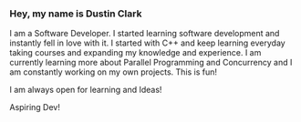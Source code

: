 ### Hey, my name is Dustin Clark
I am a Software Developer. I started learning software development and instantly fell in love with it. I started with C++ and keep learning everyday taking courses and expanding my knowledge and experience. I am currently learning more about Parallel Programming and Concurrency and I am constantly working on my own projects. This is fun!    
  
I am always open for learning and Ideas!

Aspiring Dev! 

<!---
dwjclark11/dwjclark11 is a ✨ special ✨ repository because its `README.md` (this file) appears on your GitHub profile.
You can click the Preview link to take a look at your changes.
--->
